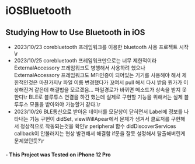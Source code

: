 # iOSBluetooth


## Studying How to Use Bluetooth in iOS
 
- 2023/10/23    corebluetooth 프레임워크를 이용한 bluetooth 사용 프로젝트 시작\r
- 2023/10/25    corebluetooth 프레임워크만으로는 너무 제한적이라 ExternalAccessory 프레임워크도 병행해서 사용하려 했으나 ExternalAccessory 프레임워크도 MFi인증이 되어있는 기기를 사용해야 해서 제한적인것은 마찬가지\r
                파일 이름 변경했다가 꼬여서 pull 해서 다시 받음 뭔가가 이상해진거 같은데 해결법을 모르겠음... 파일경로가 바뀌면 메소드가 상속을 받지 못한다\r
                BLE로 블루투스 연결을 하긴 했는데 실제로 구현할 기능을 위해서는 실제 블루투스 모듈을 받아와야 가능할거 같다.\r
- 2023/10/26    BLE통신으로 받아온 데이터를 모달창이 닫히면서 Label에 정보를 나타내는 기능 구현이 didSet, viewWillApear에서 문제가 생겨서 클로저를 구현해서 정상적으로 작동되는것을 확인\r
                peripheral 함수 didDiscoverServices callback이 안불러지는 현상 발견해서 해결함 if문을 잘못 설정해서 탈출해버린게 문제였던듯?\r
                
 
#### - This Project was Tested on iPhone 12 Pro
